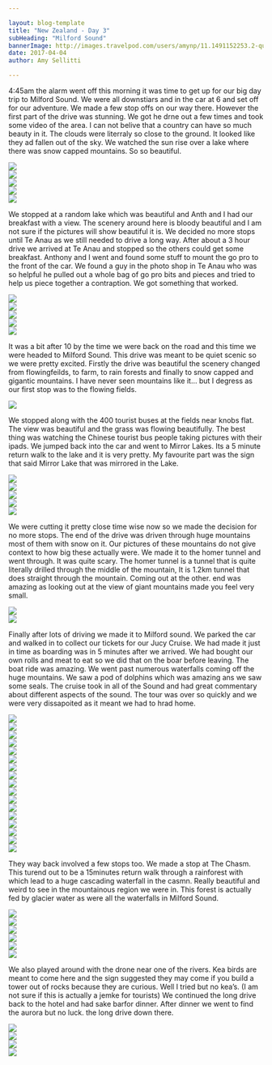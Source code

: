 ```yaml
---

layout: blog-template
title: "New Zealand - Day 3"
subHeading: "Milford Sound"
bannerImage: http://images.travelpod.com/users/amynp/11.1491152253.2-queenstown.jpg
date: 2017-04-04
author: Amy Sellitti

---
```

4:45am the alarm went off this morning it was time to get up for our big day trip to Milford Sound. We were all downstiars and in the car at 6 and set off for our adventure. We made a few stop offs on our way there. However the first part of the drive was stunning. We got he drne out a few times and took some video of the area. I can not belive that a country can have so much beauty in it. The clouds were literraly so close to the ground. It looked like they ad fallen out of the sky. We watched the sun rise over a lake where there was snow capped mountains. So so beautiful.

<div class="center-image"><img src="http://images.travelpod.com/users/amynp/11.1491344789.morning-view.jpg" /></div>
<div class="center-image"><img src="http://images.travelpod.com/users/amynp/11.1491344789.lake.jpg" /></div>
<div class="center-image"><img src="http://images.travelpod.com/users/amynp/11.1491344789.snow.jpg" /></div>
<div class="center-image"><img src="http://images.travelpod.com/users/amynp/11.1491344789.drone-flying.jpg" /></div>
<div class="center-image"><img src="http://images.travelpod.com/users/amynp/11.1491344789.on-the-road.jpg" /></div>

We stopped at a random lake which was beautiful and Anth and I had our breakfast with a view.  The scenery around here is bloody beautiful and I am not sure if the pictures will show beautiful it is. We decided no more stops until Te Anau as we still needed to drive a long way. After about a 3 hour drive we arrived at Te Anau and stopped so the others could get some breakfast. Anthony and I went and found some stuff to mount the go pro to the front of the car. We found a guy in the photo shop in Te Anau who was so helpful he pulled out a whole bag of go pro bits and pieces and tried to help us piece together a contraption.  We got something that worked. 

<div class="center-image"><img src="http://images.travelpod.com/users/amynp/11.1491344789.1-lake.jpg" /></div>
<div class="center-image"><img src="http://images.travelpod.com/users/amynp/11.1491344789.morning-lake.jpg" /></div>
<div class="center-image"><img src="http://images.travelpod.com/users/amynp/11.1491344789.pretty-creek.jpg" /></div>
<div class="center-image"><img src="http://images.travelpod.com/users/amynp/11.1491344789.3-lake.jpg" /></div>
<div class="center-image"><img src="http://images.travelpod.com/users/amynp/11.1491344789.breaky-at-lake.jpg" /></div>

It was a bit after 10 by the time we  were back on the road and this time we were headed to Milford Sound. This drive was meant to be quiet scenic so we were pretty excited.  Firstly the drive was beautiful the scenery changed from flowingfeilds, to farm, to rain forests and finally to snow capped and gigantic mountains. I have never seen mountains like it…  but I degress as our first stop was to the flowing fields. 


<div class="center-image"><img src="http://images.travelpod.com/users/amynp/11.1491344789.hills.jpg" /></div>

We stopped along with the 400 tourist buses at the fields near knobs flat.  The view was beautiful and the grass was flowing beautifully. The best thing was watching the Chinese tourist bus people taking pictures with their ipads. We jumped back into the car and went to Mirror Lakes. Its a 5 minute return walk to the lake and it is very pretty. My favourite part was the sign that said Mirror Lake that was mirrored in the Lake. 

<div class="center-image"><img src="http://images.travelpod.com/users/amynp/11.1491344789.tree.jpg" /></div>
<div class="center-image"><img src="http://images.travelpod.com/users/amynp/11.1491344789.mirror-lake.jpg" /></div>
<div class="center-image"><img src="http://images.travelpod.com/users/amynp/11.1491344789.sign.jpg" /></div>
<div class="center-image"><img src="http://images.travelpod.com/users/amynp/11.1491344789.pretty-mirror-lake.jpg" /></div>
<div class="center-image"><img src="http://images.travelpod.com/users/amynp/11.1491344789.us-at-mirror-lake.jpg" /></div>
<div class="center-image"><img src="" /></div>
<div class="center-image"><img src="" /></div>

We were cutting it pretty close time wise now so we made the decision for no more stops. The end of the drive was driven through huge mountains most of them with snow on it. Our pictures of these mountains do not give context to how big these actually were. We made it to the homer tunnel and went through. It was quite scary. The homer tunnel is a tunnel that is quite literally drilled through the middle of the mountain, It is 1.2km tunnel that does straight through the mountain. Coming out at the other.  end was amazing as looking out at the view of giant mountains made you feel very small. 

<div class="center-image"><img src="http://images.travelpod.com/users/amynp/11.1491344789.1-snow.jpg" /></div>
<div class="center-image"><img src="http://images.travelpod.com/users/amynp/11.1491344789.1-on-the-road.jpg" /></div>

Finally after lots of driving we made it to Milford sound.  We parked the car and walked in to collect our tickets for our Jucy Cruise.  We had made it just in time as boarding was in 5 minutes after we arrived. We had bought our own rolls and meat to eat so we did that on the boar before leaving. The boat ride was amazing. We went past numerous waterfalls coming off the huge mountains. We saw a pod of dolphins which was amazing ans we saw some seals. The cruise took in all of the Sound and had great commentary about different aspects of the sound.  The tour was over so quickly and we were very dissapoited as it meant we had to hrad home. 

<div class="center-image"><img src="http://images.travelpod.com/users/amynp/11.1491344789.jucy-cruise.jpg" /></div>
<div class="center-image"><img src="http://images.travelpod.com/users/amynp/11.1491344789.milford.jpg" /></div>
<div class="center-image"><img src="http://images.travelpod.com/users/amynp/11.1491344789.leaving-for-the-ccuise.jpg" /></div>
<div class="center-image"><img src="http://images.travelpod.com/users/amynp/11.1491344789.wog-lunch.jpg" /></div>
<div class="center-image"><img src="http://images.travelpod.com/users/amynp/11.1491344789.milford-sound.jpg" /></div>
<div class="center-image"><img src="http://images.travelpod.com/users/amynp/11.1491344789.dolphins-on-milford.jpg" /></div>
<div class="center-image"><img src="http://images.travelpod.com/users/amynp/11.1491344789.2-milford.jpg" /></div>
<div class="center-image"><img src="http://images.travelpod.com/users/amynp/11.1491344789.small-waterfall.jpg" /></div>
<div class="center-image"><img src="http://images.travelpod.com/users/amynp/11.1491344789.us-at-milford.jpg" /></div>
<div class="center-image"><img src="http://images.travelpod.com/users/amynp/11.1491344789.anthandrob.jpg" /></div>
<div class="center-image"><img src="http://images.travelpod.com/users/amynp/11.1491344789.oh-dear.jpg" /></div>
<div class="center-image"><img src="http://images.travelpod.com/users/amynp/11.1491344789.baby-seals.jpg" /></div>
<div class="center-image"><img src="http://images.travelpod.com/users/amynp/11.1491344789.waterfall.jpg" /></div>
<div class="center-image"><img src="http://images.travelpod.com/users/amynp/11.1491344789.1-waterfall.jpg" /></div>
<div class="center-image"><img src="http://images.travelpod.com/users/amynp/11.1491344789.up-close.jpg" /></div>
<div class="center-image"><img src="http://images.travelpod.com/users/amynp/11.1491344789.1-us-at-milford.jpg" /></div>
<div class="center-image"><img src="http://images.travelpod.com/users/amynp/11.1491344789.not-leaving.jpg" /></div>


They way back involved a few stops too. We made a stop at The Chasm.  This turend out to be a 15minutes return walk through a rainforest with which lead to a huge cascading waterfall in the casmn. Really beautiful and weird to see in the mountainous region we were in. This forest is actually fed by glacier water as were all the waterfalls in Milford Sound. 
<div class="center-image"><img src="http://images.travelpod.com/users/amynp/11.1491344789.kea.jpg" /></div>
<div class="center-image"><img src="http://images.travelpod.com/users/amynp/11.1491344789.the-cravine.jpg" /></div>
<div class="center-image"><img src="http://images.travelpod.com/users/amynp/11.1491344789.1-the-cravine.jpg" /></div>
<div class="center-image"><img src="http://images.travelpod.com/users/amynp/11.1491344789.anth-and-i.jpg" /></div>
<div class="center-image"><img src="http://images.travelpod.com/users/amynp/11.1491344789.moss-hugegr.jpg" /></div>
<div class="center-image"><img src="http://images.travelpod.com/users/amynp/11.1491344789.kea-rocks.jpg" /></div>

We also played around with the drone near one of the rivers. Kea birds are meant to come here and the sign suggested they may come if you build a tower out of rocks because they are curious. Well I tried but no kea’s. (I am not sure if this is actually a jemke for tourists) We continued the long drive back to the hotel and had sake barfor dinner. After dinner we went to find the aurora but no luck. 
the long drive down there. 


<div class="center-image"><img src="http://images.travelpod.com/users/amynp/11.1491344789.kea-rocks.jpg" /></div>
<div class="center-image"><img src="http://images.travelpod.com/users/amynp/11.1491344789.chris.jpg" /></div>
<div class="center-image"><img src="http://images.travelpod.com/users/amynp/11.1491344789.view.jpg" /></div>
<div class="center-image"><img src="http://images.travelpod.com/users/amynp/11.1491344789.info.jpg" /></div>

